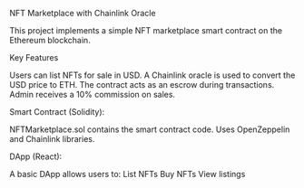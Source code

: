 NFT Marketplace with Chainlink Oracle

This project implements a simple NFT marketplace smart contract on the Ethereum blockchain.

Key Features

  Users can list NFTs for sale in USD.
  A Chainlink oracle is used to convert the USD price to ETH.
  The contract acts as an escrow during transactions.
  Admin receives a 10% commission on sales.


Smart Contract (Solidity):

  NFTMarketplace.sol contains the smart contract code.
  Uses OpenZeppelin and Chainlink libraries.


DApp (React):

 A basic DApp allows users to:
  List NFTs
  Buy NFTs
  View listings